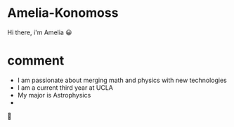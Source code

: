 # Amelia-Konomoss
Hi there, i'm Amelia
:grinning:
# comment

- I am passionate about merging math and physics with new technologies
- I am a current third year at UCLA
- My major is Astrophysics
- 
🤎

